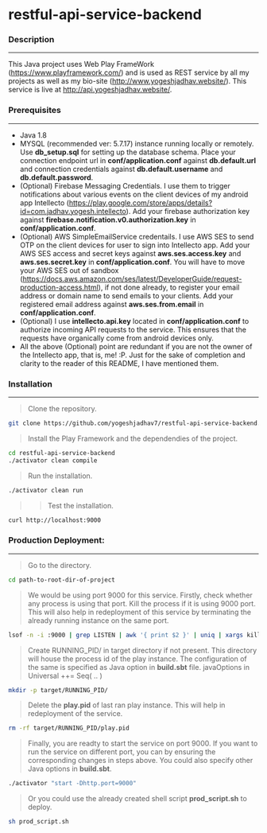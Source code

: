 # restful-api-service-backend

### Description
----
This Java project uses Web Play FrameWork (https://www.playframework.com/) and is used as REST service by all my projects as well as my bio-site (http://www.yogeshjadhav.website/). This service is live at http://api.yogeshjadhav.website/.

### Prerequisites
----
- Java 1.8
- MYSQL (recommended ver: 5.7.17) instance running locally or remotely. Use **db_setup.sql** for setting up the database schema. Place your connection endpoint url in **conf/application.conf** against **db.default.url** and connection credentials against **db.default.username** and **db.default.password**.
- (Optional) Firebase Messaging Credentials. I use them to trigger notifications about various events on the client devices of my android app Intellecto (https://play.google.com/store/apps/details?id=com.jadhav.yogesh.intellecto). Add your firebase authorization key against **firebase.notification.v0.authorization.key** in **conf/application.conf**.
- (Optional) AWS SimpleEmailService credentails. I use AWS SES to send OTP on the client devices for user to sign into Intellecto app. Add your AWS SES access and secret keys against **aws.ses.access.key** and **aws.ses.secret.key** in **conf/application.conf**. You will have to move your AWS SES out of sandbox (https://docs.aws.amazon.com/ses/latest/DeveloperGuide/request-production-access.html), if not done already, to register your email address or domain name to send emails to your clients. Add your registered email address against **aws.ses.from.email** in **conf/application.conf**.
- (Optional) I use **intellecto.api.key** located in **conf/application.conf** to authorize incoming API requests to the service. This ensures that the requests have organically come from android devices only.
- All the above (Optional) point are redundant if you are not the owner of the Intellecto app, that is, me! :P. Just for the sake of completion and clarity to the reader of this README, I have mentioned them.

### Installation
----
> Clone the repository.

``` sh
git clone https://github.com/yogeshjadhav7/restful-api-service-backend.git
```

> Install the Play Framework and the dependendies of the project.
``` sh
cd restful-api-service-backend
./activator clean compile
```

> Run the installation.
``` sh
./activator clean run
```

>> Test the installation.
``` sh
curl http://localhost:9000
```

### Production Deployment:
----
> Go to the directory.
``` sh
cd path-to-root-dir-of-project
```
> We would be using port 9000 for this service. Firstly, check whether any process is using that port. Kill the process if it is using 9000 port. This will also help in redeployment of this service by terminating the already running instance on the same port.
``` sh
lsof -n -i :9000 | grep LISTEN | awk '{ print $2 }' | uniq | xargs kill -9
```

> Create RUNNING_PID/ in target directory if not present. This directory will house the process id of the play instance. The configuration of the same is specified as Java option in **build.sbt** file. 
javaOptions in Universal ++= Seq(
..
)
``` sh
mkdir -p target/RUNNING_PID/
```

> Delete the **play.pid** of last ran play instance. This will help in redeployment of the service.
``` sh
rm -rf target/RUNNING_PID/play.pid
```

> Finally, you are readty to start the service on port 9000. If you want to run the service on different port, you can by ensuring the corresponding changes in steps above. You could also specify other Java options in **build.sbt**.
``` sh
./activator "start -Dhttp.port=9000"
```

> Or you could use the already created shell script **prod_script.sh** to deploy.
``` sh 
sh prod_script.sh
```